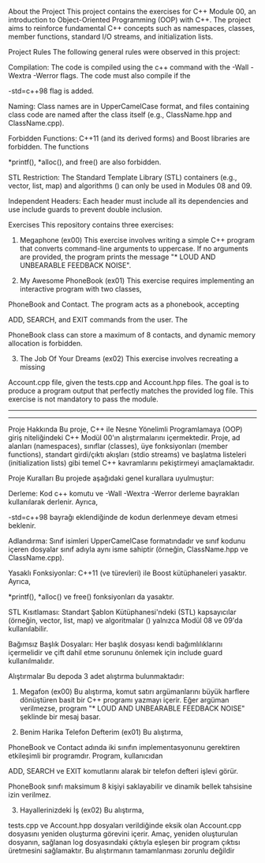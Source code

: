 About the Project
This project contains the exercises for C++ Module 00, an introduction to Object-Oriented Programming (OOP) with C++. The project aims to reinforce fundamental C++ concepts such as namespaces, classes, member functions, standard I/O streams, and initialization lists.

Project Rules
The following general rules were observed in this project:


Compilation: The code is compiled using the c++ command with the -Wall -Wextra -Werror flags. The code must also compile if the 

-std=c++98 flag is added.


Naming: Class names are in UpperCamelCase format, and files containing class code are named after the class itself (e.g., ClassName.hpp and ClassName.cpp).



Forbidden Functions: C++11 (and its derived forms) and Boost libraries are forbidden. The functions 

*printf(), *alloc(), and free() are also forbidden.


STL Restriction: The Standard Template Library (STL) containers (e.g., vector, list, map) and algorithms (<algorithm>) can only be used in Modules 08 and 09.


Independent Headers: Each header must include all its dependencies and use include guards to prevent double inclusion.

Exercises
This repository contains three exercises:

1. Megaphone (ex00)
This exercise involves writing a simple C++ program that converts command-line arguments to uppercase. If no arguments are provided, the program prints the message "* LOUD AND UNBEARABLE FEEDBACK NOISE".


2. My Awesome PhoneBook (ex01)
This exercise requires implementing an interactive program with two classes, 

PhoneBook and Contact. The program acts as a phonebook, accepting 

ADD, SEARCH, and EXIT commands from the user. The 

PhoneBook class can store a maximum of 8 contacts, and dynamic memory allocation is forbidden.

3. The Job Of Your Dreams (ex02)
This exercise involves recreating a missing 

Account.cpp file, given the tests.cpp and Account.hpp files. The goal is to produce a program output that perfectly matches the provided log file. This exercise is not mandatory to pass the module.

------------------------------------------------------------------------------
------------------------------------------------------------------------------

Proje Hakkında
Bu proje, C++ ile Nesne Yönelimli Programlamaya (OOP) giriş niteliğindeki C++ Modül 00'ın alıştırmalarını içermektedir. Proje, ad alanları (namespaces), sınıflar (classes), üye fonksiyonları (member functions), standart girdi/çıktı akışları (stdio streams) ve başlatma listeleri (initialization lists) gibi temel C++ kavramlarını pekiştirmeyi amaçlamaktadır.

Proje Kuralları
Bu projede aşağıdaki genel kurallara uyulmuştur:

Derleme: Kod c++ komutu ve -Wall -Wextra -Werror derleme bayrakları kullanılarak derlenir. Ayrıca, 

-std=c++98 bayrağı eklendiğinde de kodun derlenmeye devam etmesi beklenir.


Adlandırma: Sınıf isimleri UpperCamelCase formatındadır ve sınıf kodunu içeren dosyalar sınıf adıyla aynı isme sahiptir (örneğin, ClassName.hpp ve ClassName.cpp).


Yasaklı Fonksiyonlar: C++11 (ve türevleri) ile Boost kütüphaneleri yasaktır. Ayrıca, 

*printf(), *alloc() ve free() fonksiyonları da yasaktır.


STL Kısıtlaması: Standart Şablon Kütüphanesi'ndeki (STL) kapsayıcılar (örneğin, vector, list, map) ve algoritmalar (<algorithm>) yalnızca Modül 08 ve 09'da kullanılabilir.


Bağımsız Başlık Dosyaları: Her başlık dosyası kendi bağımlılıklarını içermelidir ve çift dahil etme sorununu önlemek için include guard kullanılmalıdır.

Alıştırmalar
Bu depoda 3 adet alıştırma bulunmaktadır:

1. Megafon (ex00)
Bu alıştırma, komut satırı argümanlarını büyük harflere dönüştüren basit bir C++ programı yazmayı içerir. Eğer argüman verilmezse, program "* LOUD AND UNBEARABLE FEEDBACK NOISE" şeklinde bir mesaj basar.


2. Benim Harika Telefon Defterim (ex01)
Bu alıştırma, 

PhoneBook ve Contact adında iki sınıfın implementasyonunu gerektiren etkileşimli bir programdır. Program, kullanıcıdan 

ADD, SEARCH ve EXIT komutlarını alarak bir telefon defteri işlevi görür. 

PhoneBook sınıfı maksimum 8 kişiyi saklayabilir ve dinamik bellek tahsisine izin verilmez.

3. Hayallerinizdeki İş (ex02)
Bu alıştırma, 

tests.cpp ve Account.hpp dosyaları verildiğinde eksik olan Account.cpp dosyasını yeniden oluşturma görevini içerir. Amaç, yeniden oluşturulan dosyanın, sağlanan log dosyasındaki çıktıyla eşleşen bir program çıktısı üretmesini sağlamaktır. Bu alıştırmanın tamamlanması zorunlu değildir